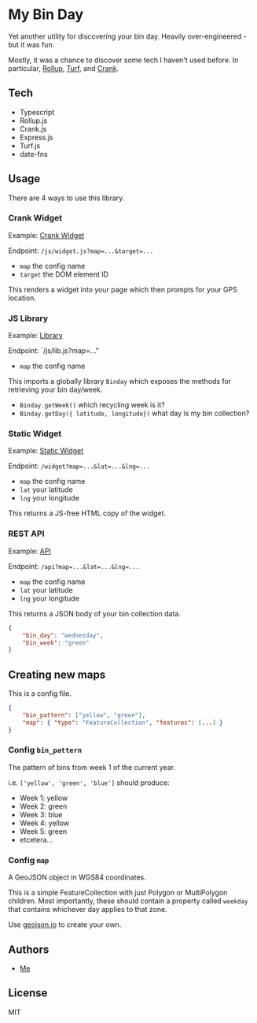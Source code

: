 
# My Bin Day

Yet another utility for discovering your bin day.
Heavily over-engineered - but it was fun.

Mostly, it was a chance to discover some tech I haven't used before.
In particular,
[Rollup](//rollupjs.org),
[Turf](//turfjs.org),
and [Crank](//crank.js.org).


## Tech
- Typescript
- Rollup.js
- Crank.js
- Express.js
- Turf.js
- date-fns


## Usage

There are 4 ways to use this library.


### Crank Widget

Example: [Crank Widget](https://my-bin-day.herokuapp.com/examples/widget.html)

Endpoint: `/js/widget.js?map=...&target=...`

- `map` the config name
- `target` the DOM element ID

This renders a widget into your page which then prompts for your GPS location.


### JS Library

Example: [Library](https://my-bin-day.herokuapp.com/examples/lib.html)

Endpoint: `/js/lib.js?map=..."

- `map` the config name

This imports a globally library `Binday` which exposes the methods
for retrieving your bin day/week.

- `Binday.getWeek()` which recycling week is it?
- `Binday.getDay({ latitude, longitude})` what day is my bin collection?


### Static Widget

Example: [Static Widget](https://my-bin-day.herokuapp.com/examples/static.html)

Endpoint: `/widget?map=...&lat=...&lng=...`

- `map` the config name
- `lat` your latitude
- `lng` your longitude

This returns a JS-free HTML copy of the widget.


### REST API

Example: [API](https://my-bin-day.herokuapp.com/examples/api.html)

Endpoint: `/api?map=...&lat=...&lng=...`

- `map` the config name
- `lat` your latitude
- `lng` your longitude

This returns a JSON body of your bin collection data.

```json
{
    "bin_day": "wednesday",
    "bin_week": "green"
}
```


## Creating new maps

This is a config file.

```json
{
    "bin_pattern": ["yellow", "green"],
    "map": { "type": "FeatureCollection", "features": [...] }
}
```


### Config `bin_pattern`

The pattern of bins from week 1 of the current year.

i.e. `['yellow', 'green', 'blue']` should produce:

- Week 1: yellow
- Week 2: green
- Week 3: blue
- Week 4: yellow
- Week 5: green
- etcetera...


### Config `map`

A GeoJSON object in WGS84 coordinates.

This is a simple FeatureCollection with just Polygon or MultiPolygon
children. Most importantly, these should contain a property called `weekday`
that contains whichever day applies to that zone.

Use [geojson.io](geojson.io) to create your own.


## Authors

- [Me](//gwilyn.com)


## License

MIT
